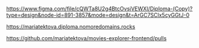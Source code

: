 
https://www.figma.com/file/cQWTa8U2g4BtcOvsjVEWXI/Diploma-(Copy)?type=design&node-id=891-3857&mode=design&t=ArGC7SClx5cyGGtJ-0

https://mariatektova.diploma.nomoredomains.rocks


https://github.com/mariatektova/movies-explorer-frontend/pulls

